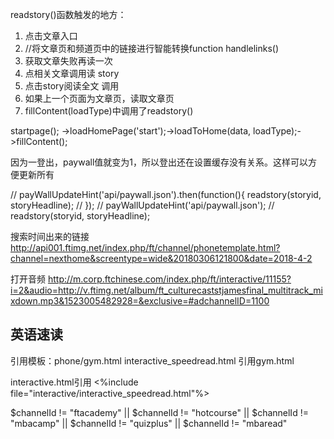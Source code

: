 readstory()函数触发的地方：
1. 点击文章入口
2. //将文章页和频道页中的链接进行智能转换function handlelinks() 
3. 获取文章失败再读一次
4. 点相关文章调用读 story
5. 点击story阅读全文 调用
6. 如果上一个页面为文章页，读取文章页
7. fillContent(loadType)中调用了readstory()

startpage(); ->loadHomePage('start');->loadToHome(data, loadType);->fillContent();

因为一登出，paywall值就变为1，所以登出还在设置缓存没有关系。这样可以方便更新所有


// payWallUpdateHint('api/paywall.json').then(function(){
    readstory(storyid, storyHeadline); 
// });
// payWallUpdateHint('api/paywall.json');
// readstory(storyid, storyHeadline);  

搜索时间出来的链接
http://api001.ftimg.net/index.php/ft/channel/phonetemplate.html?channel=nexthome&screentype=wide&20180306121800&date=2018-4-2

打开音频
http://m.corp.ftchinese.com/index.php/ft/interactive/11155?i=2&audio=http://v.ftimg.net/album/ft_culturecaststjamesfinal_multitrack_mixdown.mp3&1523005482928=&exclusive=#adchannelID=1100


## 英语速读
引用模板：phone/gym.html
interactive_speedread.html 引用gym.html

interactive.html引用
<%include file="interactive/interactive_speedread.html"%>

$channelId != "ftacademy" || $channelId != "hotcourse" || $channelId != "mbacamp" || $channelId != "quizplus" || $channelId != "mbaread"